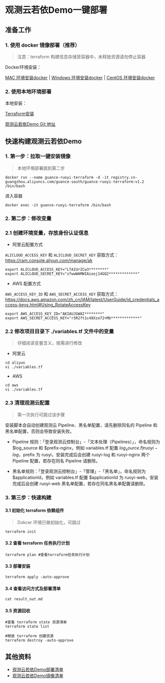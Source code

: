 # 观测云若依Demo一键部署

## 准备工作

### 1. 使用 docker 镜像部署（推荐）
> 注意：terraform 构建信息存储至容器中，未释放资源请勿停止容器

Docker环境安装：

[MAC 环境安装docker](https://www.runoob.com/docker/macos-docker-install.html) | [Windows 环境安装docker](https://www.runoob.com/docker/windows-docker-install.html) | [CentOS 环境安装docker](https://www.runoob.com/docker/centos-docker-install.html)

### 2. 使用本地环境部署
本地安装：

[Terraform安装](https://www.terraform.io/downloads.html) 

[观测云若依Demo Git 地址](https://github.com/Harlonxl/Guance-Ruoyi-Terraform)


## 快速构建观测云若依Demo
### 1. 第一步：拉取一键安装镜像
> 本地环境部署跳到第二步
```shell
docker run --name guance-ruoyi-terraform -d -it registry.cn-guangzhou.aliyuncs.com/guance-south/guance-ruoyi-terraform:v1.2 /bin/bash
```
进入容器
```shell
docker exec -it guance-ruoyi-terraform /bin/bash
```

### 2. 第二步：修改变量
### 2.1 创建环境变量，存放身份认证信息
- 阿里云配置方式

`ALICLOUD_ACCESS_KEY` 和 `ALICLOUD_SECRET_KEY` 获取方式：https://ram.console.aliyun.com/manage/ak
```shell
export ALICLOUD_ACCESS_KEY="LTAIUrZCw3********"
export ALICLOUD_SECRET_KEY="zfwwWAMWIAiooj14GQ2*************"
```

- AWS 配置方式

`AWS_ACCESS_KEY_ID` 和 `AWS_SECRET_ACCESS_KEY` 获取方式：https://docs.aws.amazon.com/zh_cn/IAM/latest/UserGuide/id_credentials_access-keys.html#Using_RotateAccessKey

```shell
export AWS_ACCESS_KEY_ID="AKIAUJGWAI********"
export AWS_SECRET_ACCESS_KEY="r5R2ft1c48Xzo72+Mb*************"
```

### 2.2 修改项目目录下 ./variables.tf 文件中的变量
> 仔细阅读变量含义，按需进行修改

- 阿里云
```shell
cd aliyun
vi ./variables.tf
```

- AWS
```shell
cd aws
vi ./variables.tf
```

### 2.3 清理观测云配置

> 第一次执行可跳过该步骤

安装脚本会自动创建观测云 Pipeline、黑名单配置，请先删除同名的 Pipeline 和黑名单配置，否则会导致安装失败。

- Pipeline 规则：「登录观测云控制台」-「文本处理（Pipelines）」，命名规则为 $log_source 和 $prefix-nginx，例如 variables.tf 配置 $log_source 为 ruoyi-log，$prefix 为 ruoyi，安装完成后会创建 ruoyi-log 和 ruoyi-nginx 两个 Pipeline 配置，若存在同名 Pipeline 请删除。


- 黑名单规则：「登录观测云控制台」-「管理」-「黑名单」，命名规则为 $applicationId，例如 variables.tf 配置 $applicationId 为 ruoyi-web，安装完成后会创建 ruoyi-web 黑名单配置，若存在同名黑名单配置请删除。

### 3. 第三步：快速构建
#### 3.1 初始化 terraform 依赖组件
> Dokcer 环境已做初始化，可跳过
```shell
terraform init
```

#### 3.2 查看 terraform 任务执行计划
```shell
terraform plan #查看terraform任务执行计划
```

#### 3.3 部署安装
```shell
terraform apply -auto-approve 
```

#### 3.4 查看访问方式及部署清单
```shell
cat result_out.md 
```

#### 3.5 资源回收

```shell
#查看 terraform state 资源清单
terraform state list 
```

```shell
#释放 terraform 创建资源
terraform destroy -auto-approve 
```

## 其他资料
- [观测云若依Demo部署清单](https://github.com/Harlonxl/Observability/tree/master/ruoyi-terraform-deploy)
- [观测云若依Demo镜像清单](https://github.com/Harlonxl/Observability/tree/master/ruoyi-terraform-image)